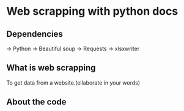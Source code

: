 # Web scrapping with python docs

## Dependencies

-> Python
-> Beautiful soup
-> Requests
-> xlsxwriter

## What is web scrapping

To get data from a website.(ellaborate in your words)

## About the code
